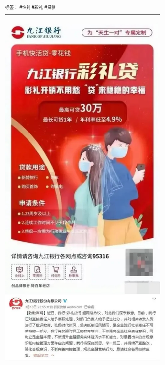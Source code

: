 标签： #性别 #彩礼 #贷款
***
[![mmexport1673599783030.jpg](https://raw.githubusercontent.com/bluntvoice/mypic/main/mmexport1673599783030.jpg)](https://raw.githubusercontent.com/bluntvoice/mypic/main/mmexport1673599783030.jpg)
[![mmexport1673599791163.jpg](https://raw.githubusercontent.com/bluntvoice/mypic/main/mmexport1673599791163.jpg)](https://raw.githubusercontent.com/bluntvoice/mypic/main/mmexport1673599791163.jpg)